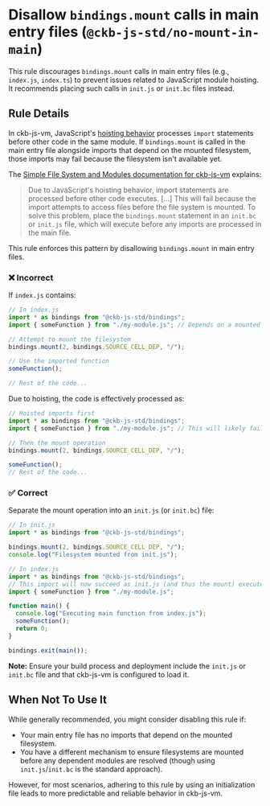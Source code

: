 # Disallow `bindings.mount` calls in main entry files (`@ckb-js-std/no-mount-in-main`)

<!-- end auto-generated rule header -->

This rule discourages `bindings.mount` calls in main entry files (e.g., `index.js`, `index.ts`) to prevent issues related to JavaScript module hoisting. It recommends placing such calls in `init.js` or `init.bc` files instead.

## Rule Details

In ckb-js-vm, JavaScript's [hoisting behavior](https://developer.mozilla.org/en-US/docs/Glossary/Hoisting) processes `import` statements before other code in the same module. If `bindings.mount` is called in the main entry file alongside imports that depend on the mounted filesystem, those imports may fail because the filesystem isn't available yet.

The [Simple File System and Modules documentation for ckb-js-vm](https://github.com/nervosnetwork/ckb-js-vm/tree/main/docs/tutorial/src/file-system.md#using-initbcinitjs-files) explains:

> Due to JavaScript's hoisting behavior, import statements are processed before other code executes. [...] This will fail because the import attempts to access files before the file system is mounted. To solve this problem, place the `bindings.mount` statement in an `init.bc` or `init.js` file, which will execute before any imports are processed in the main file.

This rule enforces this pattern by disallowing `bindings.mount` in main entry files.

### ❌ Incorrect

If `index.js` contains:

```js
// In index.js
import * as bindings from "@ckb-js-std/bindings";
import { someFunction } from "./my-module.js"; // Depends on a mounted filesystem

// Attempt to mount the filesystem
bindings.mount(2, bindings.SOURCE_CELL_DEP, "/");

// Use the imported function
someFunction();

// Rest of the code...
```

Due to hoisting, the code is effectively processed as:

```js
// Hoisted imports first
import * as bindings from "@ckb-js-std/bindings";
import { someFunction } from "./my-module.js"; // This will likely fail because the filesystem isn't mounted yet at the time of import resolution.

// Then the mount operation
bindings.mount(2, bindings.SOURCE_CELL_DEP, "/");

someFunction();
// Rest of the code...
```

### ✅ Correct

Separate the mount operation into an `init.js` (or `init.bc`) file:

```js
// In init.js
import * as bindings from "@ckb-js-std/bindings";

bindings.mount(2, bindings.SOURCE_CELL_DEP, "/");
console.log("Filesystem mounted from init.js");
```

```js
// In index.js
import * as bindings from "@ckb-js-std/bindings";
// This import will now succeed as init.js (and thus the mount) executes first.
import { someFunction } from "./my-module.js";

function main() {
  console.log("Executing main function from index.js");
  someFunction();
  return 0;
}

bindings.exit(main());
```

**Note:** Ensure your build process and deployment include the `init.js` or `init.bc` file and that ckb-js-vm is configured to load it.

## When Not To Use It

While generally recommended, you might consider disabling this rule if:

- Your main entry file has no imports that depend on the mounted filesystem.
- You have a different mechanism to ensure filesystems are mounted before any dependent modules are resolved (though using `init.js`/`init.bc` is the standard approach).

However, for most scenarios, adhering to this rule by using an initialization file leads to more predictable and reliable behavior in ckb-js-vm.
